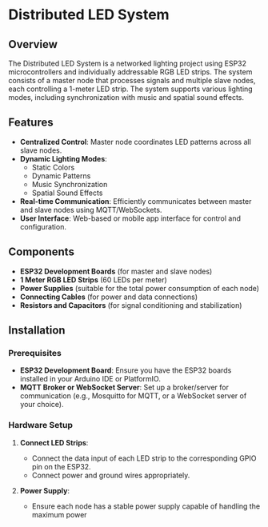 # Distributed LED System

## Overview

The Distributed LED System is a networked lighting project using ESP32 microcontrollers and individually addressable RGB LED strips. The system consists of a master node that processes signals and multiple slave nodes, each controlling a 1-meter LED strip. The system supports various lighting modes, including synchronization with music and spatial sound effects.

## Features

- **Centralized Control**: Master node coordinates LED patterns across all slave nodes.
- **Dynamic Lighting Modes**:
  - Static Colors
  - Dynamic Patterns
  - Music Synchronization
  - Spatial Sound Effects
- **Real-time Communication**: Efficiently communicates between master and slave nodes using MQTT/WebSockets.
- **User Interface**: Web-based or mobile app interface for control and configuration.

## Components

- **ESP32 Development Boards** (for master and slave nodes)
- **1 Meter RGB LED Strips** (60 LEDs per meter)
- **Power Supplies** (suitable for the total power consumption of each node)
- **Connecting Cables** (for power and data connections)
- **Resistors and Capacitors** (for signal conditioning and stabilization)

## Installation

### Prerequisites

- **ESP32 Development Board**: Ensure you have the ESP32 boards installed in your Arduino IDE or PlatformIO.
- **MQTT Broker or WebSocket Server**: Set up a broker/server for communication (e.g., Mosquitto for MQTT, or a WebSocket server of your choice).

### Hardware Setup

1. **Connect LED Strips**:
   - Connect the data input of each LED strip to the corresponding GPIO pin on the ESP32.
   - Connect power and ground wires appropriately.

2. **Power Supply**:
   - Ensure each node has a stable power supply capable of handling the maximum power
